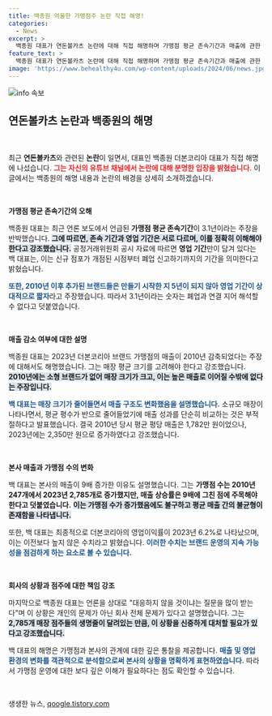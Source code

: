 ```yaml
---
title: 백종원 억울한 가맹점주 논란 직접 해명!
categories:
  - News
excerpt: >
  백종원 대표가 연돈볼카츠 논란에 대해 직접 해명하며 가맹점 평균 존속기간과 매출에 관한 진실을 밝혔다. 매장당 매출 증가와 본사 매출의 9배 성장 배경을 설명하며 억울함을 토로했다. 궁금증을 자아내는 백 대표의 영상에 사람들이 몰리고 있다.
feature_text: >
  백종원 대표가 연돈볼카츠 논란에 대해 직접 해명하며 가맹점 평균 존속기간과 매출에 관한 진실을 밝혔다. 매장당 매출 증가와 본사 매출의 9배 성장 배경을 설명하며 억울함을 토로했다. 궁금증을 자아내는 백 대표의 영상에 사람들이 몰리고 있다.
image: 'https://www.behealthy4u.com/wp-content/uploads/2024/06/news.jpg'
---
```


<p><img src="https://www.behealthy4u.com/wp-content/uploads/2024/06/news.jpg" alt="info 속보" /></p>

<h2 data-ke-size="size26">연돈볼카츠 논란과 백종원의 해명</h2>

<p data-ke-size="size16">&nbsp;</p>

<p>최근 <b>연돈볼카츠</b>와 관련된 <b>논란</b>이 일면서, 대표인 백종원 더본코리아 대표가 직접 해명에 나섰습니다. <b><span style="color: #ee2323;">그는 자신의 유튜브 채널에서 논란에 대해 분명한 입장을 밝혔습니다.</span></b> 이 글에서는 백종원의 해명 내용과 논란의 배경을 상세히 소개하겠습니다.</p>

<p data-ke-size="size16">&nbsp;</p>

<p><b>가맹점 평균 존속기간의 오해</b></p>

<p>백종원 대표는 최근 언론 보도에서 언급된 <b>가맹점 평균 존속기간</b>이 3.1년이라는 주장을 반박했습니다. <b><span style="background-color: #21538527;">그에 따르면, 존속 기간과 영업 기간은 서로 다르며, 이를 정확히 이해해야 한다고 강조했습니다.</span></b> 공정거래위원회 공시 자료에 따르면 <b>영업 기간</b>만이 담겨 있다는 백 대표는, 이는 신규 점포가 개점된 시점부터 폐업 신고하기까지의 기간을 의미한다고 밝혔습니다.</p>

<p><b><span style="color: #1a5490;">또한, 2010년 이후 추가된 브랜드들은 만들기 시작한 지 5년이 되지 않아 영업 기간이 상대적으로 짧자</span></b>라고 주장했습니다. 따라서 3.1년이라는 숫자는 폐업과 연결 지어 해석할 수 없다고 덧붙였습니다.</p>

<p data-ke-size="size16">&nbsp;</p>

<p><b>매출 감소 여부에 대한 설명</b></p>

<p>백종원 대표는 2023년 더본코리아 브랜드 가맹점의 매출이 2010년 감축되었다는 주장에 대해서도 해명했습니다. 그는 매장 평균 크기를 고려해야 한다고 강조했습니다. <b><span style="background-color: #21538527;">2010년에는 소형 브랜드가 없어 매장 크기가 크고, 이는 높은 매출로 이어질 수밖에 없다는 주장입니다.</span></b></p>

<p><b><span style="color: #1a5490;">백 대표는 매장 크기가 줄어들면서 매출 구조도 변화했음을 설명했습니다.</span></b> 소규모 매장이 나타나면서, 평균 평수가 반으로 줄어들었기에 매출 성과를 단순히 비교하는 것은 부적절하다고 발표했습니다. 결국 2010년 당시 평균 평당 매출은 1,782만 원이었으나, 2023년에는 2,350만 원으로 증가하였다고 강조했습니다.</p>

<p data-ke-size="size16">&nbsp;</p>

<p><b>본사 매출과 가맹점 수의 변화</b></p>

<p>백 대표는 본사의 매출이 9배 증가한 이유도 설명했습니다. 그는 <b>가맹점 수는 2010년 247개에서 2023년 2,785개로 증가했지만, 매출 상승률은 9배에 그친 점에 주목해야 한다고 덧붙였습니다.</b> <b><span style="background-color: #21538527;">이는 가맹점 수가 증가했음에도 불구하고 평균 매출 간의 불균형이 존재함을 나타냅니다.</span></b></p>

<p>또한, 백 대표는 최종적으로 더본코리아의 영업이익률이 2023년 6.2%로 나타났으며, 이는 이전보다 높지 않은 수치라고 밝혔습니다. <b><span style="color: #1a5490;">이러한 수치는 브랜드 운영의 지속 가능성을 점검하게 하는 요소로 볼 수 있습니다.</span></b></p>

<p data-ke-size="size16">&nbsp;</p>

<p><b>회사의 상황과 점주에 대한 책임 강조</b></p>

<p>마지막으로 백종원 대표는 언론을 상대로 "대응하지 않을 것이냐는 질문을 많이 받는다"며 이 상황은 개인의 문제가 아닌 회사 전체 문제가 있다고 설명했습니다. 그는 <b><span style="background-color: #21538527;">2,785개 매장 점주들의 생명줄이 달려있는 만큼, 이 상황을 신중하게 대처할 필요가 있다고 강조했습니다.</span></b></p>

<p>백 대표의 해명은 가맹점과 본사의 관계에 대한 깊은 통찰을 제공합니다. <b><span style="color: #1a5490;">매출 및 영업 환경의 변화를 객관적으로 분석함으로써 본사의 상황을 명확하게 표현하였습니다.</span></b> 따라서 가맹점 운영에 대한 보다 깊은 이해가 필요하다는 점도 확인할 수 있습니다.</p>

<p data-ke-size="size16">&nbsp;</p>
생생한 뉴스, <a href="https://qoogle.tistory.com" rel="dofollow">qoogle.tistory.com</a>


